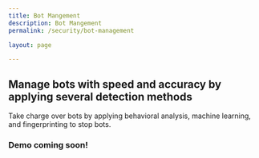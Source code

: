 ```yaml
---
title: Bot Mangement
description: Bot Mangement
permalink: /security/bot-management

layout: page

---
```


## Manage bots with speed and accuracy by applying several detection methods
Take charge over bots by applying behavioral analysis, machine learning, and fingerprinting to stop bots.
### Demo coming soon!